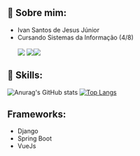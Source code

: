 ## :bust_in_silhouette: Sobre mim:
* Ivan Santos de Jesus Júnior
* Cursando Sistemas da Informação (4/8) <br><br>
  <a href = "mailto:ivan.junior2706@gmail.com" target="_blank"><img src="https://img.shields.io/badge/-Gmail-%23333?style=for-the-badge&logo=gmail&logoColor=white" target="_blank"></a>
  <a href="https://www.linkedin.com/in/ivansjjunior/" target="_blank"><img src="https://img.shields.io/badge/-LinkedIn-%230077B5?style=for-the-badge&logo=linkedin&logoColor=white" target="_blank"></a><a href="https://api.whatsapp.com/send?phone=5571991085709&text=Vim%20pelo%20git." target="_blank"><img src="https://img.shields.io/badge/WhatsApp-25D366?style=for-the-badge&logo=whatsapp&logoColor=white" target="_blank"></a> 
  
## :crystal_ball: Skills:

![Anurag's GitHub stats](https://github-readme-stats.vercel.app/api?username=ivansjr&show_icons=true&theme=radical) [![Top Langs](https://github-readme-stats.vercel.app/api/top-langs/?username=ivansjr&layout=compact&theme=radical)](https://github.com/anuraghazra/github-readme-stats)


## Frameworks:
* Django
* Spring Boot
* VueJs

